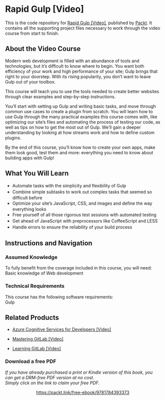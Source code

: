 # Rapid Gulp [Video]
This is the code repository for [Rapid Gulp [Video]](https://www.packtpub.com/web-development/rapid-gulp-video?utm_source=github&utm_medium=repository&utm_campaign=9781784393373), published by [Packt](https://www.packtpub.com/?utm_source=github). It contains all the supporting project files necessary to work through the video course from start to finish.
## About the Video Course
Modern web development is filled with an abundance of tools and technologies, but it’s difficult to know where to begin. You want both efficiency of your work and high performance of your site; Gulp brings that right to your doorstep. With its rising popularity, you don’t want to leave Gulp out of your toolbox.

This course will teach you to use the tools needed to create better websites through clear examples and step-by-step instructions.

You’ll start with setting up Gulp and writing basic tasks, and move through common use cases to create a plugin from scratch. You will learn how to use Gulp through the many practical examples this course comes with, like optimizing our site’s files and automating the process of testing our code, as well as tips on how to get the most out of Gulp. We’ll gain a deeper understanding by looking at how streams work and how to define custom plugins.

By the end of this course, you’ll know how to create your own apps, make them look good, test them and more: everything you need to know about building apps with Gulp!



<H2>What You Will Learn</H2>
<DIV class=book-info-will-learn-text>
<UL>
<LI><SPAN style="LINE-HEIGHT: 20px; BACKGROUND-COLOR: transparent">Automate tasks with the simplicity and flexibility of Gulp</SPAN> 
<LI><SPAN style="LINE-HEIGHT: 20px; BACKGROUND-COLOR: transparent">Combine simple subtasks to work out complex tasks that seemed so difficult before</SPAN> 
<LI><SPAN style="LINE-HEIGHT: 20px; BACKGROUND-COLOR: transparent">Optimize your site’s JavaScript, CSS, and images and define the way everything looks</SPAN> 
<LI><SPAN style="LINE-HEIGHT: 20px; BACKGROUND-COLOR: transparent">Free yourself of all those rigorous test sessions with automated testing</SPAN> 
<LI><SPAN style="LINE-HEIGHT: 20px; BACKGROUND-COLOR: transparent">Get ahead of JavaScript with preprocessors like CoffeeScript and LESS</SPAN> 
<LI><SPAN style="LINE-HEIGHT: 20px; BACKGROUND-COLOR: transparent">Handle errors to ensure the reliability of your build process&nbsp;</SPAN> </LI></UL></DIV>

## Instructions and Navigation
### Assumed Knowledge
To fully benefit from the coverage included in this course, you will need:<br/>
Basic knowledge of Web development
### Technical Requirements
This course has the following software requirements:<br/>
Gulp

## Related Products
* [Azure Cognitive Services for Developers [Video]](https://www.packtpub.com/application-development/azure-cognitive-services-developers-video?utm_source=github&utm_medium=repository&utm_campaign=9781838552565)

* [Mastering GitLab [Video]](https://www.packtpub.com/networking-and-servers/mastering-gitlab-video?utm_source=github&utm_medium=repository&utm_campaign=9781789537642)

* [Learning GitLab [Video]](https://www.packtpub.com/application-development/learning-gitlab-video?utm_source=github&utm_medium=repository&utm_campaign=9781789809169)

### Download a free PDF

 <i>If you have already purchased a print or Kindle version of this book, you can get a DRM-free PDF version at no cost.<br>Simply click on the link to claim your free PDF.</i>
<p align="center"> <a href="https://packt.link/free-ebook/9781784393373">https://packt.link/free-ebook/9781784393373 </a> </p>